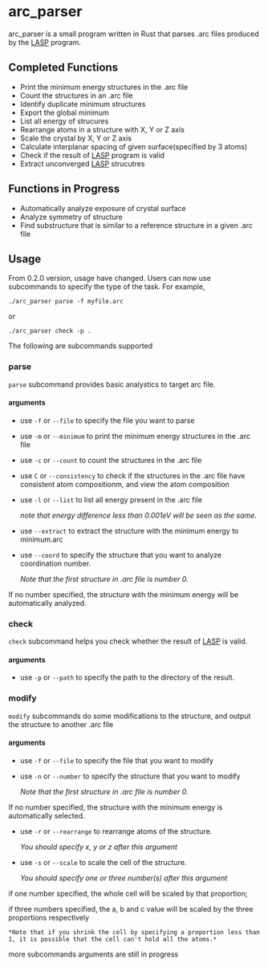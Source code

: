 # arc_parser
arc_parser is a small program written in Rust that parses .arc files produced by the [LASP](http://www.lasphub.com/) program.

## Completed Functions
+ Print the minimum energy structures in the .arc file
+ Count the structures in an .arc file
+ Identify duplicate minimum structures
+ Export the global minimum
+ List all energy of strucures
+ Rearrange atoms in a structure with X, Y or Z axis
+ Scale the crystal by X, Y or Z axis
+ Calculate interplanar spacing of given surface(specified by 3 atoms)
+ Check if the result of [LASP](http://www.lasphub.com/) program is valid
+ Extract unconverged [LASP](http://www.lasphub.com/) strucutres

## Functions in Progress
+ Automatically analyze exposure of crystal surface
+ Analyze symmetry of structure
+ Find substructure that is similar to a reference structure in a given .arc file




## Usage
From 0.2.0 version, usage have changed.
Users can now use subcommands to specify the type of the task.
For example, 
```
./arc_parser parse -f myfile.arc
```
or
```
./arc_parser check -p .
```
The following are subcommands supported
### parse

`parse` subcommand provides basic analystics to target arc file.

#### arguments

+ use `-f` or `--file` to specify the file you want to parse

+ use `-m` or `--minimum` to print the minimum energy structures in the .arc file

+ use `-c` or `--count` to count the structures in the .arc file

+ use `C` or `--consistency` to check if the structures in the .arc file have consistent atom compositionm, and view the atom composition

+ use `-l` or `--list` to list all energy present in the .arc file

    *note that energy difference less than 0.001eV will be seen as the same.*

+ use `--extract` to extract the structure with the minimum energy to minimum.arc

+ use `--coord` to specify the structure that you want to analyze coordination number. 

    *Note that the first structure in .arc file is number 0.*

If no number specified, the structure with the minimum energy will be automatically analyzed.

### check

`check` subcommand helps you check whether the result of [LASP](http://www.lasphub.com/) is valid.

#### arguments

+ use `-p` or `--path` to specify the path to the directory of the result.

### modify

`modify` subcommands do some modifications to the structure, and output the structure to another .arc file

#### arguments

+ use `-f` or `--file` to specify the file that you want to modify

+ use `-n` or `--number` to specify the structure that you want to modify

    *Note that the first structure in .arc file is number 0.*

If no number specified, the structure with the minimum energy is automatically selected.

+ use `-r` or `--rearrange` to rearrange atoms of the structure.
    
    *You should specify x, y or z after this argument*

+ use `-s` or `--scale` to scale the cell of the structure.

    *You should specify one or three number(s) after this argument*
    
if one number specified, the whole cell will be scaled by that proportion;

if three numbers specified, the a, b and c value will be scaled by the three proportions respectively

    *Note that if you shrink the cell by specifying a proportion less than 1, it is possible that the cell can't hold all the atoms.*

more subcommands arguments are still in progress